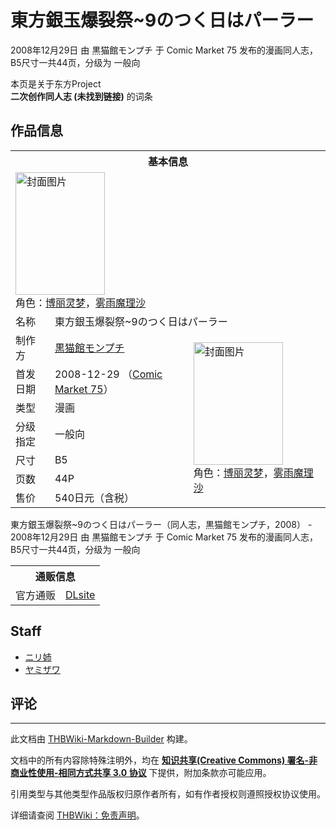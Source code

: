 # 東方銀玉爆裂祭~9のつく日はパーラー

<!-- source html: G:\repos\THBWiki-Markdown-Builder\THBWikiMarkdown\Temp\main\8\8b\ns0%3A%E6%9D%B1%E6%96%B9%E9%8A%80%E7%8E%89%E7%88%86%E8%A3%82%E7%A5%AD%7E9%E3%81%AE%E3%81%A4%E3%81%8F%E6%97%A5%E3%81%AF%E3%83%91%E3%83%BC%E3%83%A9%E3%83%BC.html -->

2008年12月29日 由 黒猫館モンプチ 于 Comic Market 75 发布的漫画同人志，B5尺寸一共44页，分级为 一般向

本页是关于东方Project  
 **二次创作同人志 (未找到链接)** 的词条

## 作品信息

<table><tbody><tr><th colspan="3">基本信息</th></tr><tr><td class="cover-artwork-mobile" colspan="2"><a href="./文件-東方銀玉爆裂祭~9のつく日はパーラー封面.jpg.md" class="image" title="封面图片"><img alt="封面图片" src="https://upload.thwiki.cc/thumb/3/35/%E6%9D%B1%E6%96%B9%E9%8A%80%E7%8E%89%E7%88%86%E8%A3%82%E7%A5%AD~9%E3%81%AE%E3%81%A4%E3%81%8F%E6%97%A5%E3%81%AF%E3%83%91%E3%83%BC%E3%83%A9%E3%83%BC%E5%B0%81%E9%9D%A2.jpg/143px-%E6%9D%B1%E6%96%B9%E9%8A%80%E7%8E%89%E7%88%86%E8%A3%82%E7%A5%AD~9%E3%81%AE%E3%81%A4%E3%81%8F%E6%97%A5%E3%81%AF%E3%83%91%E3%83%BC%E3%83%A9%E3%83%BC%E5%B0%81%E9%9D%A2.jpg" decoding="async" loading="lazy" width="143" height="196" srcset="https://upload.thwiki.cc/thumb/3/35/%E6%9D%B1%E6%96%B9%E9%8A%80%E7%8E%89%E7%88%86%E8%A3%82%E7%A5%AD~9%E3%81%AE%E3%81%A4%E3%81%8F%E6%97%A5%E3%81%AF%E3%83%91%E3%83%BC%E3%83%A9%E3%83%BC%E5%B0%81%E9%9D%A2.jpg/215px-%E6%9D%B1%E6%96%B9%E9%8A%80%E7%8E%89%E7%88%86%E8%A3%82%E7%A5%AD~9%E3%81%AE%E3%81%A4%E3%81%8F%E6%97%A5%E3%81%AF%E3%83%91%E3%83%BC%E3%83%A9%E3%83%BC%E5%B0%81%E9%9D%A2.jpg 1.5x, https://upload.thwiki.cc/thumb/3/35/%E6%9D%B1%E6%96%B9%E9%8A%80%E7%8E%89%E7%88%86%E8%A3%82%E7%A5%AD~9%E3%81%AE%E3%81%A4%E3%81%8F%E6%97%A5%E3%81%AF%E3%83%91%E3%83%BC%E3%83%A9%E3%83%BC%E5%B0%81%E9%9D%A2.jpg/287px-%E6%9D%B1%E6%96%B9%E9%8A%80%E7%8E%89%E7%88%86%E8%A3%82%E7%A5%AD~9%E3%81%AE%E3%81%A4%E3%81%8F%E6%97%A5%E3%81%AF%E3%83%91%E3%83%BC%E3%83%A9%E3%83%BC%E5%B0%81%E9%9D%A2.jpg 2x" data-file-width="403" data-file-height="550"></a><div class="cover-char">角色：<a href="./博丽灵梦.md" title="博丽灵梦">博丽灵梦</a>，<a href="./雾雨魔理沙.md" title="雾雨魔理沙">雾雨魔理沙</a></div></td>
</tr><tr><td class="label">名称</td><td colspan="2"> 東方銀玉爆裂祭~9のつく日はパーラー </td></tr><tr><td class="label">制作方</td><td><a href="./黒猫館モンプチ.md" title="黒猫館モンプチ">黒猫館モンプチ</a></td><td class="cover-artwork" rowspan="7" style="min-width:196px;"><a href="./文件-東方銀玉爆裂祭~9のつく日はパーラー封面.jpg.md" class="image" title="封面图片"><img alt="封面图片" src="https://upload.thwiki.cc/thumb/3/35/%E6%9D%B1%E6%96%B9%E9%8A%80%E7%8E%89%E7%88%86%E8%A3%82%E7%A5%AD~9%E3%81%AE%E3%81%A4%E3%81%8F%E6%97%A5%E3%81%AF%E3%83%91%E3%83%BC%E3%83%A9%E3%83%BC%E5%B0%81%E9%9D%A2.jpg/143px-%E6%9D%B1%E6%96%B9%E9%8A%80%E7%8E%89%E7%88%86%E8%A3%82%E7%A5%AD~9%E3%81%AE%E3%81%A4%E3%81%8F%E6%97%A5%E3%81%AF%E3%83%91%E3%83%BC%E3%83%A9%E3%83%BC%E5%B0%81%E9%9D%A2.jpg" decoding="async" loading="lazy" width="143" height="196" srcset="https://upload.thwiki.cc/thumb/3/35/%E6%9D%B1%E6%96%B9%E9%8A%80%E7%8E%89%E7%88%86%E8%A3%82%E7%A5%AD~9%E3%81%AE%E3%81%A4%E3%81%8F%E6%97%A5%E3%81%AF%E3%83%91%E3%83%BC%E3%83%A9%E3%83%BC%E5%B0%81%E9%9D%A2.jpg/215px-%E6%9D%B1%E6%96%B9%E9%8A%80%E7%8E%89%E7%88%86%E8%A3%82%E7%A5%AD~9%E3%81%AE%E3%81%A4%E3%81%8F%E6%97%A5%E3%81%AF%E3%83%91%E3%83%BC%E3%83%A9%E3%83%BC%E5%B0%81%E9%9D%A2.jpg 1.5x, https://upload.thwiki.cc/thumb/3/35/%E6%9D%B1%E6%96%B9%E9%8A%80%E7%8E%89%E7%88%86%E8%A3%82%E7%A5%AD~9%E3%81%AE%E3%81%A4%E3%81%8F%E6%97%A5%E3%81%AF%E3%83%91%E3%83%BC%E3%83%A9%E3%83%BC%E5%B0%81%E9%9D%A2.jpg/287px-%E6%9D%B1%E6%96%B9%E9%8A%80%E7%8E%89%E7%88%86%E8%A3%82%E7%A5%AD~9%E3%81%AE%E3%81%A4%E3%81%8F%E6%97%A5%E3%81%AF%E3%83%91%E3%83%BC%E3%83%A9%E3%83%BC%E5%B0%81%E9%9D%A2.jpg 2x" data-file-width="403" data-file-height="550"></a><div class="cover-char">角色：<a href="./博丽灵梦.md" title="博丽灵梦">博丽灵梦</a>，<a href="./雾雨魔理沙.md" title="雾雨魔理沙">雾雨魔理沙</a></div></td>
</tr><tr><td class="label">首发日期</td><td>2008-12-29&#160;（<a href="/展会作品列表?e=Comic+Market%2375">Comic Market 75</a>）</td></tr><tr><td class="label">类型</td><td>漫画</td></tr><tr><td class="label">分级指定</td><td>一般向</td></tr><tr><td class="label">尺寸</td><td>B5</td></tr><tr><td class="label">页数</td><td>44P</td></tr><tr><td class="label">售价</td><td>540日元（含税）</td></tr></tbody></table>

東方銀玉爆裂祭~9のつく日はパーラー（同人志，黒猫館モンプチ，2008） - 2008年12月29日 由 黒猫館モンプチ 于 Comic Market 75 发布的漫画同人志，B5尺寸一共44页，分级为 一般向

<table><tbody><tr><th colspan="3">通贩信息</th></tr><tr><td class="label">官方通贩</td><td colspan="2"><a rel="nofollow" class="external text" href="http://www.dlsite.com/home/work/=/product_id/RJ048094.html">DLsite</a></td></tr></tbody></table>



## Staff
- [ニリ姉](./ニリ姉.md)
- [ヤミザワ](./ヤミザワ.md)


## 评论




---

此文档由 [THBWiki-Markdown-Builder](https://github.com/Delsin-Yu/THBWiki-Markdown-Builder) 构建。

文档中的所有内容除特殊注明外，均在 [**知识共享(Creative Commons) 署名-非商业性使用-相同方式共享 3.0 协议**](https://creativecommons.org/licenses/by-sa/3.0/deed.zh-hans) 下提供，附加条款亦可能应用。

引用类型与其他类型作品版权归原作者所有，如有作者授权则遵照授权协议使用。

详细请查阅 [THBWiki：免责声明](https://thbwiki.cc/THBWiki:%E5%85%8D%E8%B4%A3%E5%A3%B0%E6%98%8E)。

